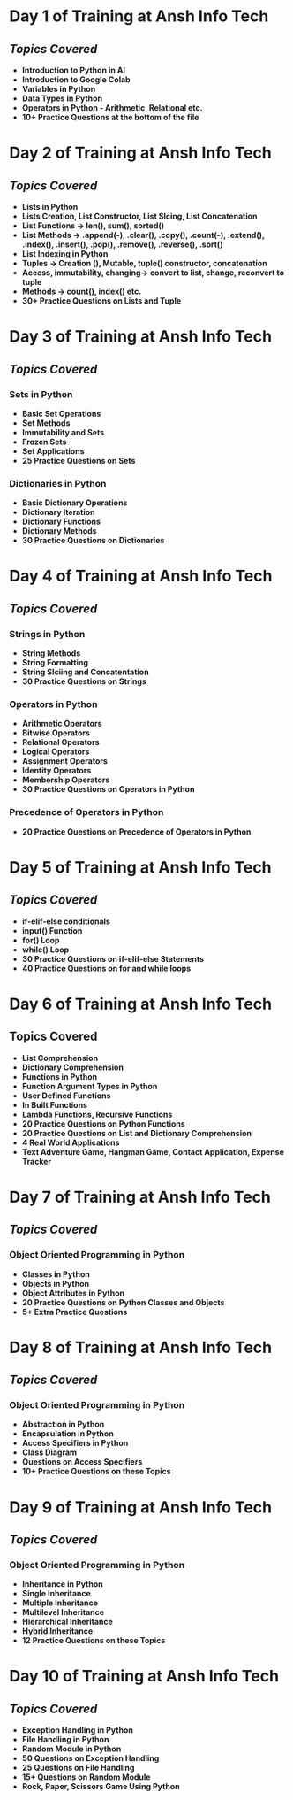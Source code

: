 #   **Day 1 of Training at Ansh Info Tech**

##  ***Topics Covered***

*   **Introduction to Python in AI**
*   **Introduction to Google Colab**
*   **Variables in Python**
*   **Data Types in Python**
*   **Operators in Python - Arithmetic, Relational etc.**
*   **10+ Practice Questions at the bottom of the file**

#   **Day 2 of Training at Ansh Info Tech**

##  ***Topics Covered***

*   **Lists in Python**
*   **Lists Creation, List Constructor, List Slcing, List Concatenation**
*   **List Functions -> len(), sum(), sorted()**
*   **List Methods -> .append(-), .clear(), .copy(), .count(-), .extend(), .index(), .insert(), .pop(), .remove(), .reverse(), .sort()**
*   **List Indexing in Python**
*   **Tuples -> Creation (), Mutable, tuple() constructor, concatenation**
*   **Access, immutability, changing-> convert to list, change, reconvert to tuple**
*   **Methods -> count(), index() etc.**
*   **30+ Practice Questions on Lists and Tuple**

# **Day 3 of Training at Ansh Info Tech**

## ***Topics Covered***

### **Sets in Python**
*   **Basic Set Operations**
*   **Set Methods**
*   **Immutability and Sets**
*   **Frozen Sets**
*   **Set Applications**
*   **25 Practice Questions on Sets**

### **Dictionaries in Python**
*   **Basic Dictionary Operations**
*   **Dictionary Iteration**
*   **Dictionary Functions**
*   **Dictionary Methods**
*   **30 Practice Questions on Dictionaries**

# **Day 4 of Training at Ansh Info Tech**

## ***Topics Covered***

### **Strings in Python**
* **String Methods**
* **String Formatting**
* **String Slciing and Concatentation**
* **30 Practice Questions on Strings**

### **Operators in Python**
* **Arithmetic Operators**
* **Bitwise Operators**
* **Relational Operators**
* **Logical Operators**
* **Assignment Operators**
* **Identity Operators**
* **Membership Operators**
* **30 Practice Questions on Operators in Python**

### **Precedence of Operators in Python**
* **20 Practice Questions on Precedence of Operators in Python**

# **Day 5 of Training at Ansh Info Tech**

## ***Topics Covered***

*   **if-elif-else conditionals**
*   **input() Function**
*   **for() Loop**
*   **while() Loop**
*   **30 Practice Questions on if-elif-else Statements**
*   **40 Practice Questions on for and while loops**
  
# **Day 6 of Training at Ansh Info Tech**

## **Topics Covered**

*   **List Comprehension**
*   **Dictionary Comprehension**
*   **Functions in Python**
*   **Function Argument Types in Python**
*   **User Defined Functions**
*   **In Built Functions**
*   **Lambda Functions, Recursive Functions**
*   **20 Practice Questions on Python Functions**
*   **20 Practice Questions on List and Dictionary Comprehension**
*   **4 Real World Applications**
*   **Text Adventure Game, Hangman Game, Contact Application, Expense Tracker**

#     **Day 7 of Training at Ansh Info Tech**
##    ***Topics Covered***
###   **Object Oriented Programming in Python**

* **Classes in Python**
* **Objects in Python**
* **Object Attributes in Python**
* **20 Practice Questions on Python Classes and Objects**
* **5+ Extra Practice Questions**

#     **Day 8 of Training at Ansh Info Tech**
##    ***Topics Covered***
###   **Object Oriented Programming in Python**

* **Abstraction in Python**
* **Encapsulation in Python**
* **Access Specifiers in Python**
* **Class Diagram**
* **Questions on Access Specifiers**
* **10+ Practice Questions on these Topics**

#     **Day 9 of Training at Ansh Info Tech**
##    ***Topics Covered***
###   **Object Oriented Programming in Python**

* **Inheritance in Python**
* **Single Inheritance**
* **Multiple Inheritance**
* **Multilevel Inheritance**
* **Hierarchical Inheritance**
* **Hybrid Inheritance**
* **12 Practice Questions on these Topics**

#     **Day 10 of Training at Ansh Info Tech**
##    ***Topics Covered***

* **Exception Handling in Python**
* **File Handling in Python**
* **Random Module in Python**
* **50 Questions on Exception Handling**
* **25 Questions on File Handling**
* **15+ Questions on Random Module**
* **Rock, Paper, Scissors Game Using Python**

